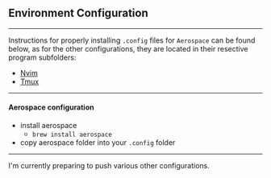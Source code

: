 ## Environment Configuration

---

Instructions for properly installing `.config` files for `Aerospace` can be found \
below, as for the other configurations, they are located in their resective \
program subfolders:

- [Nvim](./nvim/)
- [Tmux](./tmux/)

---

#### Aerospace configuration

- install aerospace
  - `brew install aerospace`
- copy aerospace folder into your `.config` folder

---

I'm currently preparing to push various other configurations.
